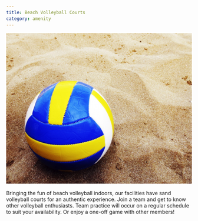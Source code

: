 ```yaml
---
title: Beach Volleyball Courts
category: amenity
---
```

![volleyball on sand](/assets/images/beach_volleyball.jpg)

Bringing the fun of beach volleyball indoors, our facilities have sand volleyball courts for an authentic experience. Join a team and get to know other volleyball enthusiasts. Team practice will occur on a regular schedule to suit your availability. Or enjoy a one-off game with other members!
